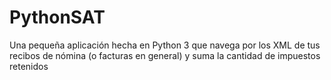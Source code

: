# PythonSAT
Una pequeña aplicación hecha en Python 3 que navega por los XML de tus recibos de nómina (o facturas en general) y suma la cantidad de impuestos retenidos 
